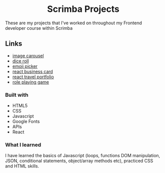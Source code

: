 <h1 align="center">Scrimba Projects</h1>

These are my projects that I've worked on throughout my Frontend developer course within Scrimba

## Links

- [image carousel](https://github.com/QuangLyHo/QuangLyHo.github.io/tree/main/scrimba_projects/carousel-project)
- [dice roll](https://github.com/QuangLyHo/QuangLyHo.github.io/tree/main/scrimba_projects/dice-game)
- [emoji picker](https://github.com/QuangLyHo/QuangLyHo.github.io/tree/main/scrimba_projects/emoji-app)
- [react business card](https://github.com/QuangLyHo/QuangLyHo.github.io/tree/main/scrimba_projects/react-business-card)
- [react travel portfolio](https://github.com/QuangLyHo/QuangLyHo.github.io/tree/main/scrimba_projects/role-playing-game)
- [role playing game](https://github.com/QuangLyHo/QuangLyHo.github.io/tree/main/scrimba_projects/role-playing-game)

### Built with

- HTML5
- CSS
- Javascript
- Google Fonts
- APIs
- React

### What I learned

I have learned the basics of Javascript (loops, functions DOM manipulation, JSON, conditional statements, object/array methods etc), practiced CSS and HTML skills.